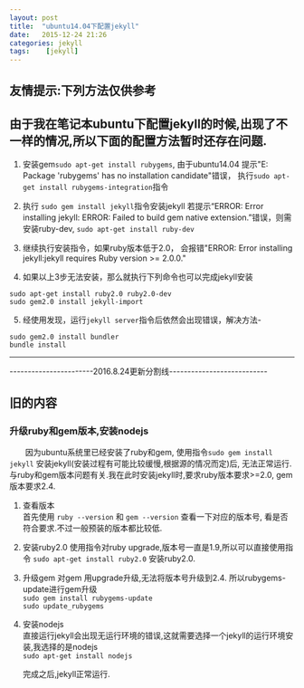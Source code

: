 ```yaml
---
layout: post
title:  "ubuntu14.04下配置jekyll"
date:   2015-12-24 21:26
categories: jekyll
tags:    [jekyll]
---
```


## 友情提示:下列方法仅供参考

## 由于我在笔记本ubuntu下配置jekyll的时候,出现了不一样的情况,所以下面的配置方法暂时还存在问题.  

1. 安装gem`sudo apt-get install rubygems`, 由于ubuntu14.04 提示"E: Package 'rubygems' has no installation candidate"错误，
执行`sudo apt-get install rubygems-integration`指令

2. 执行 `sudo gem install jekyll`指令安装jekyll
若提示“ERROR: Error installing jekyll: ERROR: Failed to build gem native extension.”错误，则需安装ruby-dev,
`sudo apt-get install ruby-dev`

3. 继续执行安装指令，如果ruby版本低于2.0， 会报错"ERROR: Error installing jekyll:jekyll requires Ruby version >= 2.0.0."

4. 如果以上3步无法安装，那么就执行下列命令也可以完成jekyll安装
```
sudo apt-get install ruby2.0 ruby2.0-dev
sudo gem2.0 install jekyll-import
```

5. 经使用发现，运行`jekyll server`指令后依然会出现错误，解决方法-
```
sudo gem2.0 install bundler
bundle install
```

----
-----------------------2016.8.24更新分割线---------------------------

## 旧的内容
### 升级ruby和gem版本,安装nodejs
　　因为ubuntu系统里已经安装了ruby和gem, 使用指令`sudo gem install jekyll` 安装jekyll(安装过程有可能比较缓慢,根据源的情况而定)后, 无法正常运行. 与ruby和gem版本问题有关.我在此时安装jekyll时,要求ruby版本要求>=2.0, gem版本要求2.4.


1. 查看版本  
    首先使用 `ruby --version` 和 `gem --version` 查看一下对应的版本号, 看是否符合要求.不过一般预装的版本都比较低.  
2. 安装ruby2.0
    使用指令对ruby upgrade,版本号一直是1.9,所以可以直接使用指令 `sudo apt-get install ruby2.0` 安装ruby2.0.  
3. 升级gem
   对gem 用upgrade升级,无法将版本号升级到2.4. 所以rubygems-update进行gem升级  
   `sudo gem install rubygems-update`  
   `sudo update_rubygems`  
4. 安装nodejs  
    直接运行jekyll会出现无运行环境的错误,这就需要选择一个jekyll的运行环境安装,我选择的是nodejs  
    `sudo apt-get install nodejs`  

    完成之后,jekyll正常运行.
